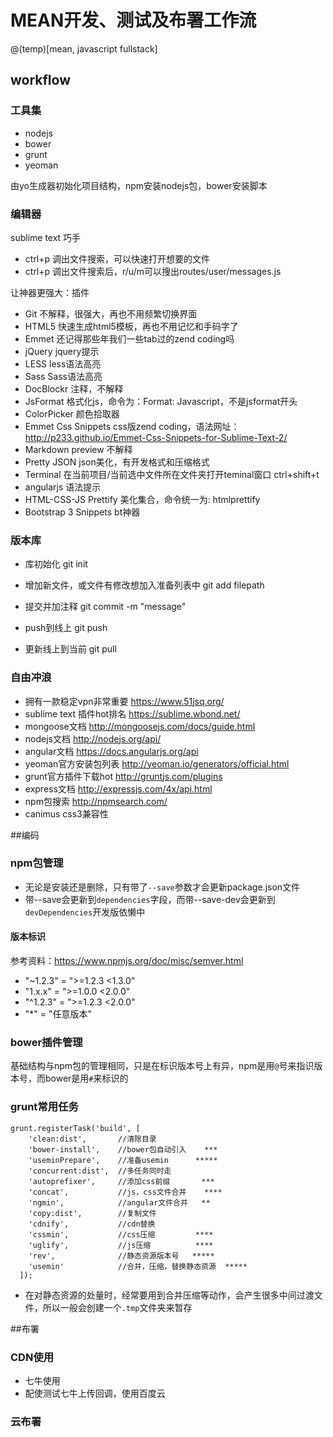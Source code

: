 # MEAN开发、测试及布署工作流

@(temp)[mean, javascript fullstack]

## workflow

### 工具集
* nodejs
* bower
* grunt 
* yeoman

由yo生成器初始化项目结构，npm安装nodejs包，bower安装脚本

### 编辑器

sublime text 巧手
* ctrl+p 调出文件搜索，可以快速打开想要的文件
* ctrl+p 调出文件搜索后，r/u/m可以搜出routes/user/messages.js


让神器更强大：插件

* Git 不解释，很强大，再也不用频繁切换界面
* HTML5 快速生成html5模板，再也不用记忆和手码字了
* Emmet 还记得那些年我们一些tab过的zend coding吗
* jQuery jquery提示
* LESS less语法高亮
* Sass Sass语法高亮
* DocBlockr 注释，不解释
* JsFormat 格式化js，命令为：Format: Javascript，不是jsformat开头
* ColorPicker 颜色拾取器
* Emmet Css Snippets css版zend coding，语法网址： http://p233.github.io/Emmet-Css-Snippets-for-Sublime-Text-2/
* Markdown preview 不解释
* Pretty JSON json美化，有开发格式和压缩格式
* Terminal 在当前项目/当前选中文件所在文件夹打开teminal窗口 ctrl+shift+t
* angularjs 语法提示
* HTML-CSS-JS Prettify 美化集合，命令统一为: htmlprettify
* Bootstrap 3 Snippets bt神器

### 版本库

* 库初始化
 git init

* 增加新文件，或文件有修改想加入准备列表中
 git add filepath

* 提交并加注释
 git commit -m "message"

* push到线上
 git push 

* 更新线上到当前
 git pull

### 自由冲浪

* 拥有一款稳定vpn非常重要 https://www.51jsq.org/
* sublime text 插件hot排名 https://sublime.wbond.net/
* mongoose文档 http://mongoosejs.com/docs/guide.html
* nodejs文档 http://nodejs.org/api/
* angular文档 https://docs.angularjs.org/api
* yeoman官方安装包列表 http://yeoman.io/generators/official.html
* grunt官方插件下载hot http://gruntjs.com/plugins
* express文档 http://expressjs.com/4x/api.html
* npm包搜索 http://npmsearch.com/
* canimus css3兼容性

##编码

### npm包管理
* 无论是安装还是删除，只有带了`--save`参数才会更新package.json文件
* 带--save会更新到`dependencies`字段，而带--save-dev会更新到`devDependencies`开发版依懒中

#### 版本标识

参考资料：https://www.npmjs.org/doc/misc/semver.html

* "~1.2.3"	=	">=1.2.3 <1.3.0"
* "1.x.x"	=	">=1.0.0 <2.0.0"
* "^1.2.3"	=	">=1.2.3 <2.0.0"
* "*"		=	"任意版本"

### bower插件管理
基础结构与npm包的管理相同，只是在标识版本号上有异，npm是用`@`号来指识版本号，而bower是用`#`来标识的

### grunt常用任务
	
	grunt.registerTask('build', [
	    'clean:dist',		//清除目录
	    'bower-install',	//bower包自动引入	***
	    'useminPrepare',	//准备usemin		*****
	    'concurrent:dist',	//多任务同时走
	    'autoprefixer',		//添加css前缀		***
	    'concat',			//js，css文件合并	****
	    'ngmin',			//angular文件合并	**
	    'copy:dist',		//复制文件			
	    'cdnify',			//cdn替换
	    'cssmin',			//css压缩			****
	    'uglify',			//js压缩			****
	    'rev',				//静态资源版本号	*****
	    'usemin'			//合并，压缩，替换静态资源	*****
	  ]);

* 在对静态资源的处量时，经常要用到合并压缩等动作，会产生很多中间过渡文件，所以一般会创建一个`.tmp`文件夹来暂存

##布署
### CDN使用
* 七牛使用
* 配使测试七牛上传回调，使用百度云
### 云布署